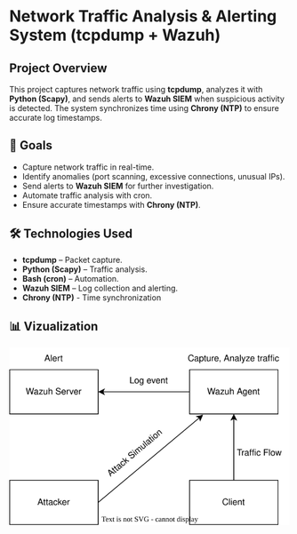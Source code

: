 # Network Traffic Analysis & Alerting System (tcpdump + Wazuh)

## Project Overview
This project captures network traffic using **tcpdump**, analyzes it with **Python (Scapy)**, and sends alerts to **Wazuh SIEM** when suspicious activity is detected. The system synchronizes time using **Chrony (NTP)** to ensure accurate log timestamps.

## 📌 Goals
- Capture network traffic in real-time.
- Identify anomalies (port scanning, excessive connections, unusual IPs).
- Send alerts to **Wazuh SIEM** for further investigation.
- Automate traffic analysis with cron.
- Ensure accurate timestamps with **Chrony (NTP)**.

## 🛠 Technologies Used
- **tcpdump** – Packet capture.
- **Python (Scapy)** – Traffic analysis.
- **Bash (cron)** – Automation.
- **Wazuh SIEM** – Log collection and alerting.
- **Chrony (NTP)** - Time synchronization

## 📊 Vizualization
![Network Diagram](images/network_diagram.drawio.svg)


